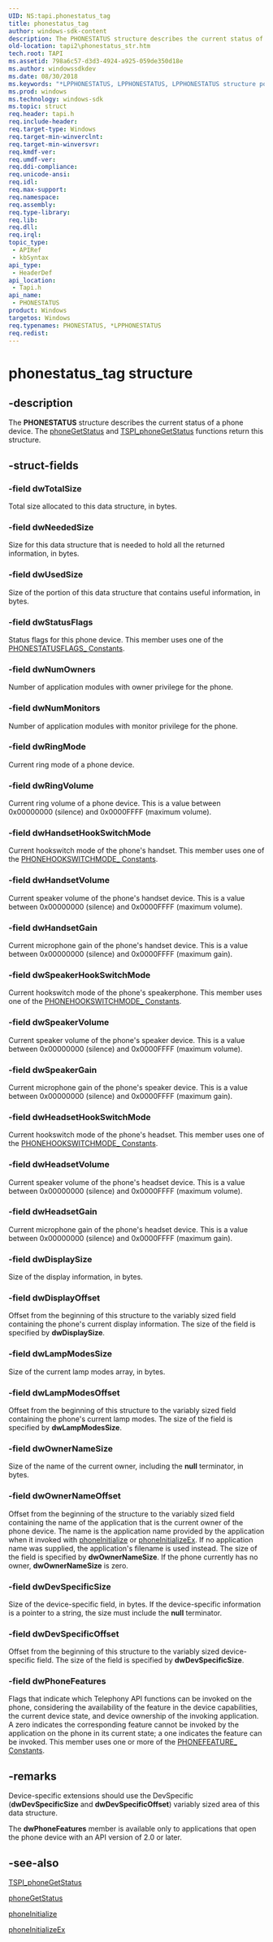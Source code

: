 ```yaml
---
UID: NS:tapi.phonestatus_tag
title: phonestatus_tag
author: windows-sdk-content
description: The PHONESTATUS structure describes the current status of a phone device. The phoneGetStatus and TSPI_phoneGetStatus functions return this structure.
old-location: tapi2\phonestatus_str.htm
tech.root: TAPI
ms.assetid: 798a6c57-d3d3-4924-a925-059de350d18e
ms.author: windowssdkdev
ms.date: 08/30/2018
ms.keywords: "*LPPHONESTATUS, LPPHONESTATUS, LPPHONESTATUS structure pointer [TAPI 2.2], PHONESTATUS, PHONESTATUS structure [TAPI 2.2], _tapi2_phonestatus_str, phonestatus_tag, tapi/LPPHONESTATUS, tapi/PHONESTATUS, tapi2.phonestatus_str"
ms.prod: windows
ms.technology: windows-sdk
ms.topic: struct
req.header: tapi.h
req.include-header: 
req.target-type: Windows
req.target-min-winverclnt: 
req.target-min-winversvr: 
req.kmdf-ver: 
req.umdf-ver: 
req.ddi-compliance: 
req.unicode-ansi: 
req.idl: 
req.max-support: 
req.namespace: 
req.assembly: 
req.type-library: 
req.lib: 
req.dll: 
req.irql: 
topic_type:
 - APIRef
 - kbSyntax
api_type:
 - HeaderDef
api_location:
 - Tapi.h
api_name:
 - PHONESTATUS
product: Windows
targetos: Windows
req.typenames: PHONESTATUS, *LPPHONESTATUS
req.redist: 
---
```


# phonestatus_tag structure


## -description


The 
<b>PHONESTATUS</b> structure describes the current status of a phone device. The 
<a href="https://msdn.microsoft.com/d2e9e209-54f5-4895-b57a-a5f4c24e063e">phoneGetStatus</a> and 
<a href="https://msdn.microsoft.com/92cf7299-2e1f-42ce-abf7-2824d993bd59">TSPI_phoneGetStatus</a> functions return this structure.


## -struct-fields




### -field dwTotalSize

Total size allocated to this data structure, in bytes.


### -field dwNeededSize

Size for this data structure that is needed to hold all the returned information, in bytes.


### -field dwUsedSize

Size of the portion of this data structure that contains useful information, in bytes.


### -field dwStatusFlags

Status flags for this phone device. This member uses one of the 
<a href="https://msdn.microsoft.com/e94da591-49ab-4932-8621-0a62b8a55dd6">PHONESTATUSFLAGS_ Constants</a>.


### -field dwNumOwners

Number of application modules with owner privilege for the phone.


### -field dwNumMonitors

Number of application modules with monitor privilege for the phone.


### -field dwRingMode

Current ring mode of a phone device.


### -field dwRingVolume

Current ring volume of a phone device. This is a value between 0x00000000 (silence) and 0x0000FFFF (maximum volume).


### -field dwHandsetHookSwitchMode

Current hookswitch mode of the phone's handset. This member uses one of the 
<a href="https://msdn.microsoft.com/532bf089-d5ca-4a04-847d-69e48990ff5c">PHONEHOOKSWITCHMODE_ Constants</a>.


### -field dwHandsetVolume

Current speaker volume of the phone's handset device. This is a value between 0x00000000 (silence) and 0x0000FFFF (maximum volume).


### -field dwHandsetGain

Current microphone gain of the phone's handset device. This is a value between 0x00000000 (silence) and 0x0000FFFF (maximum gain).


### -field dwSpeakerHookSwitchMode

Current hookswitch mode of the phone's speakerphone. This member uses one of the 
<a href="https://msdn.microsoft.com/532bf089-d5ca-4a04-847d-69e48990ff5c">PHONEHOOKSWITCHMODE_ Constants</a>.


### -field dwSpeakerVolume

Current speaker volume of the phone's speaker device. This is a value between 0x00000000 (silence) and 0x0000FFFF (maximum volume).


### -field dwSpeakerGain

Current microphone gain of the phone's speaker device. This is a value between 0x00000000 (silence) and 0x0000FFFF (maximum gain).


### -field dwHeadsetHookSwitchMode

Current hookswitch mode of the phone's headset. This member uses one of the 
<a href="https://msdn.microsoft.com/532bf089-d5ca-4a04-847d-69e48990ff5c">PHONEHOOKSWITCHMODE_ Constants</a>.


### -field dwHeadsetVolume

Current speaker volume of the phone's headset device. This is a value between 0x00000000 (silence) and 0x0000FFFF (maximum volume).


### -field dwHeadsetGain

Current microphone gain of the phone's headset device. This is a value between 0x00000000 (silence) and 0x0000FFFF (maximum gain).


### -field dwDisplaySize

Size of the display information, in bytes.


### -field dwDisplayOffset

Offset from the beginning of this structure to the variably sized field containing the phone's current display information. The size of the field is specified by <b>dwDisplaySize</b>.


### -field dwLampModesSize

Size of the current lamp modes array, in bytes.


### -field dwLampModesOffset

Offset from the beginning of this structure to the variably sized field containing the phone's current lamp modes. The size of the field is specified by <b>dwLampModesSize</b>.


### -field dwOwnerNameSize

Size of the name of the current owner, including the <b>null</b> terminator, in bytes.


### -field dwOwnerNameOffset

Offset from the beginning of the structure to the variably sized field containing the name of the application that is the current owner of the phone device. The name is the application name provided by the application when it invoked with 
<a href="https://msdn.microsoft.com/e06153c1-707e-45a9-8d26-747d53e16cf2">phoneInitialize</a> or 
<a href="https://msdn.microsoft.com/362e37df-4b14-4651-8d23-b70613e354c8">phoneInitializeEx</a>. If no application name was supplied, the application's filename is used instead. The size of the field is specified by <b>dwOwnerNameSize</b>. If the phone currently has no owner, <b>dwOwnerNameSize</b> is zero.


### -field dwDevSpecificSize

Size of the device-specific field, in bytes. If the device-specific information is a pointer to a string, the size must include the <b>null</b> terminator.


### -field dwDevSpecificOffset

Offset from the beginning of this structure to the variably sized device-specific field. The size of the field is specified by <b>dwDevSpecificSize</b>.


### -field dwPhoneFeatures

Flags that indicate which Telephony API functions can be invoked on the phone, considering the availability of the feature in the device capabilities, the current device state, and device ownership of the invoking application. A zero indicates the corresponding feature cannot be invoked by the application on the phone in its current state; a one indicates the feature can be invoked. This member uses one or more of the 
<a href="https://msdn.microsoft.com/361b3080-3650-48a2-a1b7-f05d72777f9a">PHONEFEATURE_ Constants</a>.


## -remarks



Device-specific extensions should use the DevSpecific (<b>dwDevSpecificSize</b> and <b>dwDevSpecificOffset</b>) variably sized area of this data structure.

The <b>dwPhoneFeatures</b> member is available only to applications that open the phone device with an API version of 2.0 or later.




## -see-also




<a href="https://msdn.microsoft.com/92cf7299-2e1f-42ce-abf7-2824d993bd59">TSPI_phoneGetStatus</a>



<a href="https://msdn.microsoft.com/d2e9e209-54f5-4895-b57a-a5f4c24e063e">phoneGetStatus</a>



<a href="https://msdn.microsoft.com/e06153c1-707e-45a9-8d26-747d53e16cf2">phoneInitialize</a>



<a href="https://msdn.microsoft.com/362e37df-4b14-4651-8d23-b70613e354c8">phoneInitializeEx</a>
 

 

